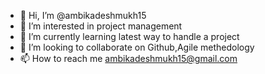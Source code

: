 - 👋 Hi, I’m @ambikadeshmukh15
- 👀 I’m interested in project management
- 🌱 I’m currently learning latest way to handle a project  
- 💞️ I’m looking to collaborate on Github,Agile methedology  
- 📫 How to reach me ambikadeshmukh15@gmail.com

<!---
ambikadeshmukh15/ambikadeshmukh15 is a ✨ special ✨ repository because its `README.md` (this file) appears on your GitHub profile.
You can click the Preview link to take a look at your changes.
--->
